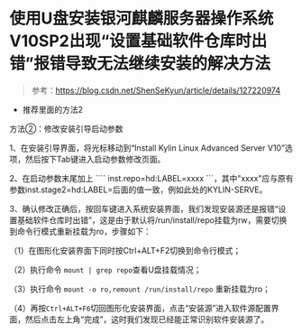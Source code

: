 # 使用U盘安装银河麒麟服务器操作系统V10SP2出现“设置基础软件仓库时出错”报错导致无法继续安装的解决方法

> 参考：https://blog.csdn.net/ShenSeKyun/article/details/127220974

* 推荐里面的方法2

方法②：修改安装引导启动参数

1、在安装引导界面，将光标移动到“Install Kylin Linux Advanced Server V10”选项，然后按下Tab键进入启动参数修改页面。

2、在启动参数末尾加上 ```` inst.repo=hd:LABEL=xxxx ```，其中"xxxx"应与原有参数inst.stage2=hd:LABEL=后面的值一致，例如此处的KYLIN-SERVE。

3、确认修改正确后，按回车键进入系统安装界面，我们发现安装源还是报错“设置基础软件仓库时出错”，这是由于默认将/run/install/repo挂载为rw，需要切换到命令行模式重新挂载为ro，步骤如下：

（1）在图形化安装界面下同时按Ctrl+ALT+F2切换到命令行模式；

（2）执行命令 ``` mount | grep repo ```查看U盘挂载情况；

（3）执行命令 ``` mount -o ro,remount /run/install/repo ``` 重新挂载为ro；

（4）再按``` Ctrl+ALT+F6 ```切回图形化安装界面，点击“安装源”进入软件源配置界面，然后点击左上角“完成”，这时我们发现已经能正常识别软件安装源了。

